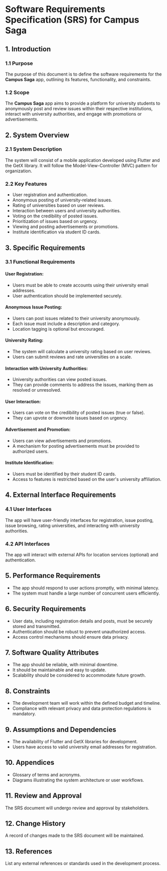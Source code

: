 # Software Requirements Specification (SRS) for Campus Saga

## 1. Introduction

### 1.1 Purpose

The purpose of this document is to define the software requirements for the **Campus Saga** app, outlining its features, functionality, and constraints.

### 1.2 Scope

The **Campus Saga** app aims to provide a platform for university students to anonymously post and review issues within their respective institutions, interact with university authorities, and engage with promotions or advertisements.

## 2. System Overview

### 2.1 System Description

The system will consist of a mobile application developed using Flutter and the GetX library. It will follow the Model-View-Controller (MVC) pattern for organization.

### 2.2 Key Features

- User registration and authentication.
- Anonymous posting of university-related issues.
- Rating of universities based on user reviews.
- Interaction between users and university authorities.
- Voting on the credibility of posted issues.
- Prioritization of issues based on urgency.
- Viewing and posting advertisements or promotions.
- Institute identification via student ID cards.

## 3. Specific Requirements

### 3.1 Functional Requirements

#### User Registration:

- Users must be able to create accounts using their university email addresses.
- User authentication should be implemented securely.

#### Anonymous Issue Posting:

- Users can post issues related to their university anonymously.
- Each issue must include a description and category.
- Location tagging is optional but encouraged.

#### University Rating:

- The system will calculate a university rating based on user reviews.
- Users can submit reviews and rate universities on a scale.

#### Interaction with University Authorities:

- University authorities can view posted issues.
- They can provide comments to address the issues, marking them as resolved or unresolved.

#### User Interaction:

- Users can vote on the credibility of posted issues (true or false).
- They can upvote or downvote issues based on urgency.

#### Advertisement and Promotion:

- Users can view advertisements and promotions.
- A mechanism for posting advertisements must be provided to authorized users.

#### Institute Identification:

- Users must be identified by their student ID cards.
- Access to features is restricted based on the user's university affiliation.

## 4. External Interface Requirements

### 4.1 User Interfaces

The app will have user-friendly interfaces for registration, issue posting, issue browsing, rating universities, and interacting with university authorities.

### 4.2 API Interfaces

The app will interact with external APIs for location services (optional) and authentication.

## 5. Performance Requirements

- The app should respond to user actions promptly, with minimal latency.
- The system must handle a large number of concurrent users efficiently.

## 6. Security Requirements

- User data, including registration details and posts, must be securely stored and transmitted.
- Authentication should be robust to prevent unauthorized access.
- Access control mechanisms should ensure data privacy.

## 7. Software Quality Attributes

- The app should be reliable, with minimal downtime.
- It should be maintainable and easy to update.
- Scalability should be considered to accommodate future growth.

## 8. Constraints

- The development team will work within the defined budget and timeline.
- Compliance with relevant privacy and data protection regulations is mandatory.

## 9. Assumptions and Dependencies

- The availability of Flutter and GetX libraries for development.
- Users have access to valid university email addresses for registration.

## 10. Appendices

- Glossary of terms and acronyms.
- Diagrams illustrating the system architecture or user workflows.

## 11. Review and Approval

The SRS document will undergo review and approval by stakeholders.

## 12. Change History

A record of changes made to the SRS document will be maintained.

## 13. References

List any external references or standards used in the development process.
